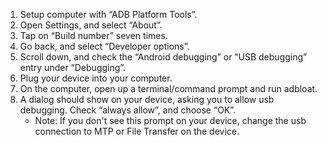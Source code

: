1. Setup computer with “ADB Platform Tools”.
2. Open Settings, and select “About”.
3. Tap on “Build number” seven times.
4. Go back, and select “Developer options”.
5. Scroll down, and check the “Android debugging” or “USB debugging” entry under “Debugging”.
6. Plug your device into your computer.
7. On the computer, open up a terminal/command prompt and run adbloat.
8. A dialog should show on your device, asking you to allow usb debugging. Check “always allow”, and choose “OK”.
    - Note: If you don't see this prompt on your device, change the usb connection to MTP or File Transfer on the device.
